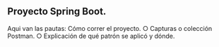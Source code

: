 ## Proyecto Spring Boot. 
Aqui van las pautas:
Cómo correr el proyecto. 
○ Capturas o colección Postman. 
○ Explicación de qué patrón se aplicó y dónde. 
